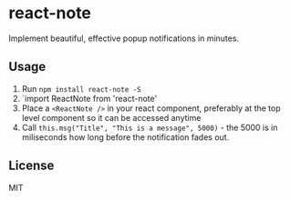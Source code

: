 # react-note

Implement beautiful, effective popup notifications in minutes.

## Usage

1. Run `npm install react-note -S`
2. `import ReactNote from 'react-note'
3. Place a `<ReactNote />` in your react component, preferably at the top level component so it can be accessed anytime
4. Call `this.msg("Title", "This is a message", 5000)` - the 5000 is in miliseconds how long before the notification fades out.

## License

MIT

